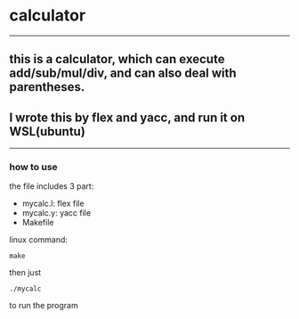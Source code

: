 # calculator
---
## this is a calculator, which can execute add/sub/mul/div, and can also deal with parentheses.
## I wrote this by flex and yacc, and run it on WSL(ubuntu)
---
### how to use
the file includes 3 part:
+ mycalc.l: flex file
+ mycalc.y: yacc file
+ Makefile

linux command:
```shell
make
```
then just
```
./mycalc
```
to run the program



